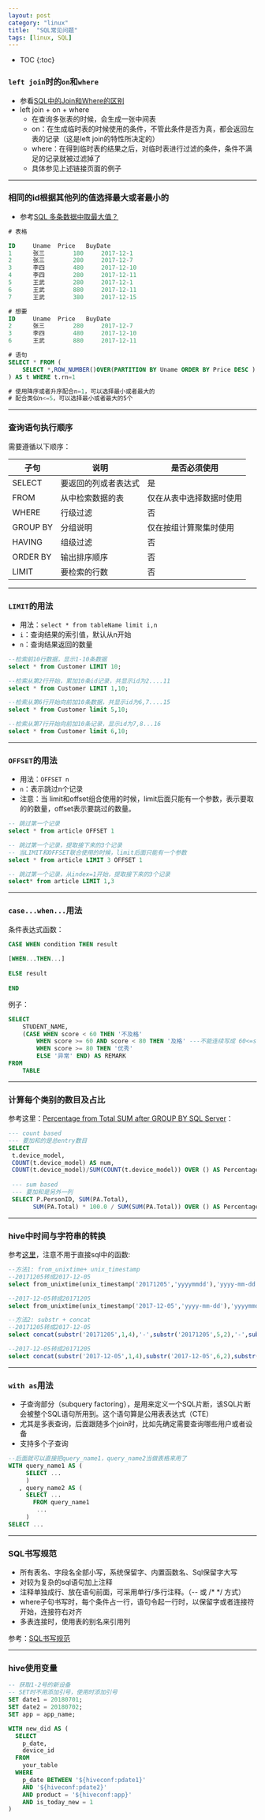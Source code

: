 ```yaml
---
layout: post
category: "linux"
title:  "SQL常见问题"
tags: [linux, SQL]
---
```


- TOC
{:toc}

### `left join`时的`on`和`where`

* 参看[SQL中的Join和Where的区别](https://developer.aliyun.com/article/376565)
* left join + on + where
	* 在查询多张表的时候，会生成一张中间表
	* on：在生成临时表的时候使用的条件，不管此条件是否为真，都会返回左表的记录（这是left join的特性所决定的）
	* where：在得到临时表的结果之后，对临时表进行过滤的条件，条件不满足的记录就被过滤掉了
	* 具体参见上述链接页面的例子

---

### 相同的id根据其他列的值选择最大或者最小的

* 参考[SQL 多条数据中取最大值？](https://bbs.csdn.net/topics/392295893)

```sql
# 表格

ID     Uname  Price   BuyDate
1      张三        180     2017-12-1
2      张三        280     2017-12-7
3      李四        480     2017-12-10
4      李四        280     2017-12-11
5      王武        280     2017-12-1
6      王武        880     2017-12-11
7      王武        380     2017-12-15

# 想要
ID     Uname  Price   BuyDate
2      张三        280     2017-12-7
3      李四        480     2017-12-10
6      王武        880     2017-12-11

# 语句
SELECT * FROM (
    SELECT *,ROW_NUMBER()OVER(PARTITION BY Uname ORDER BY Price DESC ) AS rn FROM #t
) AS t WHERE t.rn=1

# 使用降序或者升序配合n=1，可以选择最小或者最大的
# 配合类似n<=5，可以选择最小或者最大的5个
```

---

### 查询语句执行顺序

需要遵循以下顺序：

|子句|说明|是否必须使用|
|---|---|---|
|SELECT|要返回的列或者表达式|是|
|FROM|从中检索数据的表|仅在从表中选择数据时使用|
|WHERE|行级过滤|否|
|GROUP BY|分组说明|仅在按组计算聚集时使用|
|HAVING|组级过滤|否|
|ORDER BY|输出排序顺序|否|
|LIMIT|要检索的行数|否|

---

### `LIMIT`的用法

* 用法：`select * from tableName limit i,n`
* `i`：查询结果的索引值，默认从n开始
* `n`：查询结果返回的数量

```sql
--检索前10行数据，显示1-10条数据
select * from Customer LIMIT 10;

--检索从第2行开始，累加10条id记录，共显示id为2....11
select * from Customer LIMIT 1,10;

--检索从第6行开始向前加10条数据，共显示id为6,7....15
select * from Customer limit 5,10;

--检索从第7行开始向前加10条记录，显示id为7,8...16
select * from Customer limit 6,10;
```

---

### `OFFSET`的用法

* 用法：`OFFSET n`
* `n`：表示跳过n个记录
* 注意：当 limit和offset组合使用的时候，limit后面只能有一个参数，表示要取的的数量，offset表示要跳过的数量。

```sql
-- 跳过第一个记录
select * from article OFFSET 1

-- 跳过第一个记录，提取接下来的3个记录
-- 当LIMIT和OFFSET联合使用的时候，limit后面只能有一个参数
select * from article LIMIT 3 OFFSET 1

-- 跳过第一个记录，从index=1开始，提取接下来的3个记录
select* from article LIMIT 1,3
```

---

### `case...when...`用法

条件表达式函数：

```sql
CASE WHEN condition THEN result
 
[WHEN...THEN...]
 
ELSE result
 
END
```

例子：

```sql
SELECT
    STUDENT_NAME,
    (CASE WHEN score < 60 THEN '不及格'
        WHEN score >= 60 AND score < 80 THEN '及格' ---不能连续写成 60<=score<80
        WHEN score >= 80 THEN '优秀'
        ELSE '异常' END) AS REMARK
FROM
    TABLE
```

---

### 计算每个类别的数目及占比

参考这里：[Percentage from Total SUM after GROUP BY SQL Server](https://stackoverflow.com/questions/46909494/percentage-from-total-sum-after-group-by-sql-server)：

```sql
--- count based
--- 要加和的是总entry数目
SELECT
 t.device_model,
 COUNT(t.device_model) AS num,
 COUNT(t.device_model)/SUM(COUNT(t.device_model)) OVER () AS Percentage
 
 --- sum based
 --- 要加和是另外一列
 SELECT P.PersonID, SUM(PA.Total),
       SUM(PA.Total) * 100.0 / SUM(SUM(PA.Total)) OVER () AS Percentage
```

---

### hive中时间与字符串的转换

参考[这里](https://blog.csdn.net/u013421629/article/details/80068090)，注意不用于直接sql中的函数:

```sql
--方法1: from_unixtime+ unix_timestamp
--20171205转成2017-12-05 
select from_unixtime(unix_timestamp('20171205','yyyymmdd'),'yyyy-mm-dd') from dual;

--2017-12-05转成20171205
select from_unixtime(unix_timestamp('2017-12-05','yyyy-mm-dd'),'yyyymmdd') from dual;

--方法2: substr + concat
--20171205转成2017-12-05 
select concat(substr('20171205',1,4),'-',substr('20171205',5,2),'-',substr('20171205',7,2)) from dual;

--2017-12-05转成20171205
select concat(substr('2017-12-05',1,4),substr('2017-12-05',6,2),substr('2017-12-05',9,2)) from dual;
```

---

### `with as`用法

* 子查询部分（subquery factoring），是用来定义一个SQL片断，该SQL片断会被整个SQL语句所用到。这个语句算是公用表表达式（CTE）
* 尤其是多表查询，后面跟随多个join时，比如先确定需要查询哪些用户或者设备
* 支持多个子查询

```sql
--后面就可以直接把query_name1，query_name2当做表格来用了
WITH query_name1 AS (
     SELECT ...
     )
   , query_name2 AS (
     SELECT ...
       FROM query_name1
        ...
     )
SELECT ...
```

---

### SQL书写规范

* 所有表名、字段名全部小写，系统保留字、内置函数名、Sql保留字大写
* 对较为复杂的sql语句加上注释
* 注释单独成行、放在语句前面，可采用单行/多行注释。（-- 或 /* */ 方式）
* where子句书写时，每个条件占一行，语句令起一行时，以保留字或者连接符开始，连接符右对齐
* 多表连接时，使用表的别名来引用列

参考：[SQL书写规范](https://www.cnblogs.com/yangkunlisi/archive/2011/09/14/2176773.html)

---

### hive使用变量

```sql
-- 获取1-2号的新设备
-- SET时不用添加引号，使用时添加引号
SET date1 = 20180701;
SET date2 = 20180702;
SET app = app_name;

WITH new_did AS (
  SELECT
    p_date,
    device_id
  FROM
    your_table
  WHERE
    p_date BETWEEN '${hiveconf:pdate1}'
    AND '${hiveconf:pdate2}'
    AND product = '${hiveconf:app}'
    AND is_today_new = 1
)
```
